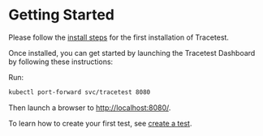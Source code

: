 # Getting Started

Please follow the [install steps](installing.md) for the first installation of Tracetest.

Once installed, you can get started by launching the Tracetest Dashboard by following these instructions:

Run:
```sh
kubectl port-forward svc/tracetest 8080
```

Then launch a browser to [http://localhost:8080/](http://localhost:8080/).

To learn how to create your first test, see [create a test](create-test.md).
